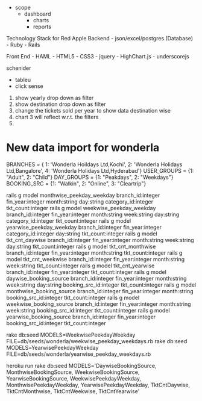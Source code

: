 - scope
  - dashboard
    - charts
    - reports

Technology Stack for Red Apple
  Backend
    - json/excel/postgres (Database)
    - Ruby
    - Rails

  Front End
    - HAML
    - HTML5
    - CSS3
    - jquery
    - HighChart.js
    - underscorejs

schenider
- tableu
- click sense

1. show yearly drop down as filter
2. show destination drop down as filter
3. change the tickets sold per year to show data destination wise
4. chart 3 will reflect w.r.t. the filters
5.

New data import for wonderla
==========================================================
BRANCHES = { 1: 'Wonderla Hoildays Ltd,Kochi', 2: 'Wonderla Holidays Ltd,Bangalore', 4: 'Wonderla Holidays Ltd,Hyderabad'}
USER_GROUPS = {1: "Adult", 2: "Child"}
DAY_GROUPS = {1: "Peakdays", 2: "Weekdays"}
BOOKING_SRC = {1: "Walkin", 2: "Online", 3: "Cleartrip"}


rails g model monthwise_peekday_weekday branch_id:integer fin_year:integer month:string day:string category_id:integer tkt_count:integer
rails g model weekwise_peekday_weekday branch_id:integer fin_year:integer month:string week:string day:string category_id:integer tkt_count:integer
rails g model yearwise_peekday_weekday branch_id:integer fin_year:integer category_id:integer day:string tkt_count:integer
rails g model tkt_cnt_daywise branch_id:integer fin_year:integer month:string week:string day:string tkt_count:integer
rails g model tkt_cnt_monthwise branch_id:integer fin_year:integer month:string tkt_count:integer
rails g model tkt_cnt_weekwise branch_id:integer fin_year:integer month:string week:string tkt_count:integer
rails g model tkt_cnt_yearwise branch_id:integer fin_year:integer tkt_count:integer
rails g model daywise_booking_source branch_id:integer fin_year:integer month:string week:string day:string booking_src_id:integer tkt_count:integer
rails g model monthwise_booking_source branch_id:integer fin_year:integer month:string booking_src_id:integer tkt_count:integer
rails g model weekwise_booking_source branch_id:integer fin_year:integer month:string week:string booking_src_id:integer tkt_count:integer
rails g model yearwise_booking_source branch_id:integer fin_year:integer booking_src_id:integer tkt_count:integer

rake db:seed MODELS=WeekwisePeekdayWeekday FILE=db/seeds/wonderla/weekwise_peekday_weekdays.rb
rake db:seed MODELS=YearwisePeekdayWeekday FILE=db/seeds/wonderla/yearwise_peekday_weekdays.rb

heroku run rake db:seed MODELS='DaywiseBookingSource, MonthwiseBookingSource, WeekwiseBookingSource, YearwiseBookingSource, WeekwisePeekdayWeekday, MonthwisePeekdayWeekday, YearwisePeekdayWeekday, TktCntDaywise, TktCntMonthwise, TktCntWeekwise, TktCntYearwise'
